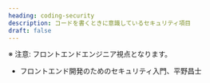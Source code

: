 ```yaml
---
heading: coding-security
description: コードを書くときに意識しているセキュリティ項目
draft: false
---
```


※ 注意: フロントエンドエンジニア視点となります。

- フロントエンド開発のためのセキュリティ入門、平野昌士
